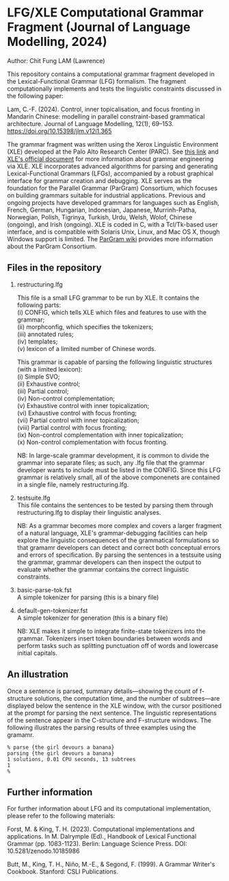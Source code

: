 # LFG/XLE Computational Grammar Fragment (Journal of Language Modelling, 2024)
Author: Chit Fung LAM (Lawrence)

This repository contains a computational grammar fragment developed in the Lexical-Functional Grammar (LFG) formalism. The fragment computationally implements and tests the linguistic constraints discussed in the following paper:

Lam, C.-F. (2024). Control, inner topicalisation, and focus fronting in Mandarin Chinese: modelling in parallel constraint-based grammatical architecture. Journal of Language Modelling, 12(1), 69–153. https://doi.org/10.15398/jlm.v12i1.365

The grammar fragment was written using the Xerox Linguistic Environment (XLE) developed at the Palo Alto Research Center (PARC). See [this link](https://ling.sprachwiss.uni-konstanz.de/pages/xle/) and [XLE's official document](https://ling.sprachwiss.uni-konstanz.de/pages/xle/doc/xle_toc.html) for more information about grammar engineering via XLE. XLE incorporates advanced algorithms for parsing and generating Lexical-Functional Grammars (LFGs), accompanied by a robust graphical interface for grammar creation and debugging. XLE serves as the foundation for the Parallel Grammar (ParGram) Consortium, which focuses on building grammars suitable for industrial applications. Previous and ongoing projects have developed grammars for languages such as English, French, German, Hungarian, Indonesian, Japanese, Murrinh-Patha, Norwegian, Polish, Tigrinya, Turkish, Urdu, Welsh, Wolof, Chinese (ongoing), and Irish (ongoing). XLE is coded in C, with a Tcl/Tk-based user interface, and is compatible with Solaris Unix, Linux, and Mac OS X, though Windows support is limited. The [ParGram wiki](https://wiki.uni-konstanz.de/pargram/index.php/Main_Page) provides more information about the ParGram Consortium.

## Files in the repository
1. restructuring.lfg
   
   This file is a small LFG grammar to be run by XLE. It contains the following parts:<br/>
   (i) CONFIG, which tells XLE which files and features to use with the grammar;<br/>
   (ii) morphconfig, which specifies the tokenizers;<br/>
   (iii) annotated rules;<br/>
   (iv) templates;<br/>
   (v) lexicon of a limited number of Chinese words.<br/>
   
   This grammar is capable of parsing the following linguistic structures (with a limited lexicon):<br/>
   (i) Simple SVO;<br/>
   (ii) Exhaustive control;<br/>
   (iii) Partial control;<br/>
   (iv) Non-control complementation;<br/>
   (v) Exhaustive control with inner topicalization;<br/>
   (vi) Exhaustive control with focus fronting;<br/>
   (vii) Partial control with inner topicalization;<br/>
   (viii) Partial control with focus fronting;<br/>
   (ix) Non-control complementation with inner topicalization;<br/>
   (x) Non-control complementation with focus fronting.<br/>

   NB: In large-scale grammar development, it is common to divide the grammar into separate files; as such, any .lfg file that the grammar developer wants to include must be listed in the CONFIG. Since this LFG grammar is relatively small, all of the above componenets are contained in a single file, namely restructuring.lfg.
   
3. testsuite.lfg<br/>
This file contains the sentences to be tested by parsing them through restructuring.lfg to display their linguistic analyses.

   NB: As a grammar becomes more complex and covers a larger fragment of a natural language, XLE's grammar-debugging facilities can help explore the linguistic consequences of the grammatical formulations so that gramamr developers can detect and correct both conceptual errors and errors of specification. By parsing the sentences in a testsuite using the grammar, grammar developers can then inspect the output to evaluate whether the grammar contains the correct linguistic constraints.
 
5. basic-parse-tok.fst<br/>
A simple tokenizer for parsing (this is a binary file)

6. default-gen-tokenizer.fst<br/>
A simple tokenizer for generation (this is a binary file)

   NB: XLE makes it simple to integrate finite-state tokenizers into the grammar. Tokenizers insert token boundaries between words and perform tasks such as splitting punctuation off of words and lowercase initial capitals.

## An illustration
Once a sentence is parsed, summary details—showing the count of f-structure solutions, the computation time, and the number of subtrees—are displayed below the sentence in the XLE window, with the cursor positioned at the prompt for parsing the next sentence. The linguistic representations of the sentence appear in the C-structure and F-structure windows. The following illustrates the parsing results of three examples using the gramamr.

```
% parse {the girl devours a banana}
parsing {the girl devours a banana}
1 solutions, 0.01 CPU seconds, 13 subtrees
1
%
```



## Further information
For further information about LFG and its computational implementation, please refer to the following materials:

Forst, M. & King, T. H. (2023). Computational implementations and applications. In M. Dalrymple (Ed)., Handbook of Lexical Functional Grammar (pp. 1083-1123). Berlin: Language Science Press. DOI: 10.5281/zenodo.10185986

Butt, M., King, T. H., Niño, M.-E., & Segond, F. (1999). A Grammar Writer's Cookbook. Stanford: CSLI Publications.





